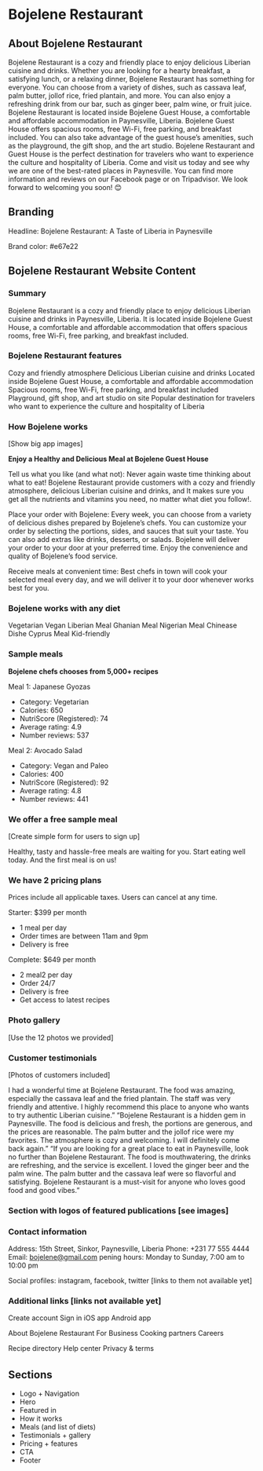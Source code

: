 # Bojelene Restaurant

## About Bojelene Restaurant

Bojelene Restaurant is a cozy and friendly place to enjoy delicious Liberian cuisine and drinks. Whether you are looking for a hearty breakfast, a satisfying lunch, or a relaxing dinner, Bojelene Restaurant has something for everyone. You can choose from a variety of dishes, such as cassava leaf, palm butter, jollof rice, fried plantain, and more. You can also enjoy a refreshing drink from our bar, such as ginger beer, palm wine, or fruit juice.
Bojelene Restaurant is located inside Bojelene Guest House, a comfortable and affordable accommodation in Paynesville, Liberia. Bojelene Guest House offers spacious rooms, free Wi-Fi, free parking, and breakfast included. You can also take advantage of the guest house’s amenities, such as the playground, the gift shop, and the art studio.
Bojelene Restaurant and Guest House is the perfect destination for travelers who want to experience the culture and hospitality of Liberia. Come and visit us today and see why we are one of the best-rated places in Paynesville. You can find more information and reviews on our Facebook page or on Tripadvisor. We look forward to welcoming you soon! 😊

## Branding

Headline: Bojelene Restaurant: A Taste of Liberia in Paynesville

Brand color: #e67e22

## Bojelene Restaurant Website Content

### Summary

Bojelene Restaurant is a cozy and friendly place to enjoy delicious Liberian cuisine and drinks in Paynesville, Liberia. It is located inside Bojelene Guest House, a comfortable and affordable accommodation that offers spacious rooms, free Wi-Fi, free parking, and breakfast included.

### Bojelene Restaurant features

Cozy and friendly atmosphere
Delicious Liberian cuisine and drinks
Located inside Bojelene Guest House, a comfortable and affordable accommodation
Spacious rooms, free Wi-Fi, free parking, and breakfast included
Playground, gift shop, and art studio on site
Popular destination for travelers who want to experience the culture and hospitality of Liberia

### How Bojelene works

[Show big app images]

**Enjoy a Healthy and Delicious Meal at Bojelene Guest House**

Tell us what you like (and what not):
Never again waste time thinking about what to eat! Bojelene Restaurant provide customers with a cozy and friendly atmosphere, delicious Liberian cuisine and drinks, and It makes sure you get all the nutrients and vitamins you need, no matter what diet you follow!.

Place your order with Bojelene: Every week, you can choose from a variety of delicious dishes prepared by Bojelene’s chefs. You can customize your order by selecting the portions, sides, and sauces that suit your taste. You can also add extras like drinks, desserts, or salads. Bojelene will deliver your order to your door at your preferred time. Enjoy the convenience and quality of Bojelene’s food service.

Receive meals at convenient time: Best chefs in town will cook your selected meal every day, and we will deliver it to your door whenever works best for you.

### Bojelene works with any diet

Vegetarian
Vegan
Liberian Meal
Ghanian Meal
Nigerian Meal
Chinease Dishe
Cyprus Meal
Kid-friendly

### Sample meals

**Bojelene chefs chooses from 5,000+ recipes**

Meal 1: Japanese Gyozas

- Category: Vegetarian
- Calories: 650
- NutriScore (Registered): 74
- Average rating: 4.9
- Number reviews: 537

Meal 2: Avocado Salad

- Category: Vegan and Paleo
- Calories: 400
- NutriScore (Registered): 92
- Average rating: 4.8
- Number reviews: 441

### We offer a free sample meal

[Create simple form for users to sign up]

Healthy, tasty and hassle-free meals are waiting for you. Start eating well today. And the first meal is on us!

### We have 2 pricing plans

Prices include all applicable taxes. Users can cancel at any time.

Starter: $399 per month

- 1 meal per day
- Order times are between 11am and 9pm
- Delivery is free

Complete: $649 per month

- 2 meal2 per day
- Order 24/7
- Delivery is free
- Get access to latest recipes

### Photo gallery

[Use the 12 photos we provided]

### Customer testimonials

[Photos of customers included]

I had a wonderful time at Bojelene Restaurant. The food was amazing, especially the cassava leaf and the fried plantain. The staff was very friendly and attentive. I highly recommend this place to anyone who wants to try authentic Liberian cuisine.”
“Bojelene Restaurant is a hidden gem in Paynesville. The food is delicious and fresh, the portions are generous, and the prices are reasonable. The palm butter and the jollof rice were my favorites. The atmosphere is cozy and welcoming. I will definitely come back again.”
“If you are looking for a great place to eat in Paynesville, look no further than Bojelene Restaurant. The food is mouthwatering, the drinks are refreshing, and the service is excellent. I loved the ginger beer and the palm wine. The palm butter and the cassava leaf were so flavorful and satisfying. Bojelene Restaurant is a must-visit for anyone who loves good food and good vibes.”

### Section with logos of featured publications [see images]

### Contact information

Address: 15th Street, Sinkor, Paynesville, Liberia
Phone: +231 77 555 4444
Email: bojelene@gmail.com
pening hours: Monday to Sunday, 7:00 am to 10:00 pm

Social profiles: instagram, facebook, twitter [links to them not available yet]

### Additional links [links not available yet]

Create account
Sign in
iOS app
Android app

About Bojelene Restaurant
For Business
Cooking partners
Careers

Recipe directory
Help center
Privacy & terms

######

## Sections

- Logo + Navigation
- Hero
- Featured in
- How it works
- Meals (and list of diets)
- Testimonials + gallery
- Pricing + features
- CTA
- Footer
